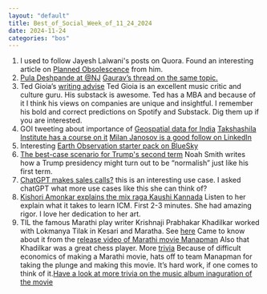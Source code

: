```yaml
---
layout: "default"
title: Best_of_Social_Week_of_11_24_2024
date: 2024-11-24
categories: "bos"
---
```


1. I used to follow Jayesh Lalwani's posts on Quora. Found an interesting article on [Planned Obsolescence](https://medium.com/@jayeshlalwani/planned-obsolescence-b2f3bfc7e7ce) from him.
2. [Pula Deshpande at @NJ](https://youtu.be/t-uqxOpoxUU?si=w2X2M7_OLF4QwjTY) [Gaurav’s thread on the same topic.](https://web.archive.org/web/20201003145252/https://twitter.com/gauravsabnis/status/1302204867767947264?s=19)
3. Ted Gioia’s [writing advise](https://www.honest-broker.com/p/i-give-the-worst-writing-advice-in) Ted Gioia is an excellent music critic and culture guru. His substack is awesome. Ted has a MBA and because of it I think his views on companies are unique and insightful. I remember his bold and correct predictions on Spotify and Substack. Dig them up if you are interested.
4. GOI tweeting about importance of [Geospatial data for India](https://x.com/mygovindia/status/1861800294113542217?s=46) [Takshashila Institute has a course on it](https://school.takshashila.org.in/ecc-geospatial) [Milan Janosov is a good follow on LinkedIn](https://www.linkedin.com/in/milan-janosov?utm_source=share&utm_campaign=share_via&utm_content=profile&utm_medium=ios_app)
5. Interesting [Earth Observation starter pack on BlueSky](https://go.bsky.app/NTaULGx)
6. [The best-case scenario for Trump's second term](https://www.noahpinion.blog/p/the-best-case-scenario-for-trumps) Noah Smith writes how a Trump presidency might turn out to be “normalish” just like his first term.
7. [ChatGPT makes sales calls?](https://www.reddit.com/r/ChatGPT/s/8GWpyeTPPX) this is an interesting use case. I asked chatGPT what more use cases like this she can think of?
8. [Kishori Amonkar explains the mix raga Kaushi Kannada](https://youtu.be/f-GblgptNq8?si=jTgFJpULYtxrmu1x) Listen to her explain what it takes to learn ICM. First 2-3 minutes. She had amazing rigor. I love her dedication to her art.
9. TIL the famous Marathi play writer Krishnaji Prabhakar Khadilkar worked with Lokmanya Tilak in Kesari and Maratha. See [here](https://cmsadmin.amritmahotsav.nic.in/district-reopsitory-detail.htm?7905) Came to know about it from the [release video of Marathi movie Manapman](https://youtu.be/gF_FMbB_tEU?si=r2478conGdfGWC4B) Also that Khadilkar was a great chess player. More [trivia](https://youtu.be/xPWJykID__E?si=9B72hw6xjKqVSTAx) Because of difficult economics of making a Marathi movie, hats off to team Manapman for taking the plunge and making this movie. It’s hard work, if one comes to think of it.[Have a look at more trivia on the music album inaguration of the movie](https://youtu.be/sYduh1iqWNg?si=1mB5bmwrlFJQR8o7)
